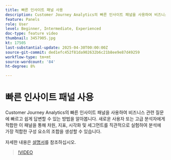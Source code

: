 ```yaml
---
title: 빠른 인사이트 패널 사용
description: Customer Journey Analytics의 빠른 인사이트 패널을 사용하여 비즈니스 관련 질문에 빠르고 쉽게 답변할 수 있는 방법을 알아봅니다.
feature: Panels
role: User
level: Beginner, Intermediate, Experienced
doc-type: feature video
thumbnail: 3457905.jpg
kt: 17505
last-substantial-update: 2025-04-30T00:00:00Z
source-git-commit: ded1efc452f81da902632b6c21b8ee9e87d49259
workflow-type: tm+mt
source-wordcount: '84'
ht-degree: 8%

---
```



# 빠른 인사이트 패널 사용

Customer Journey Analytics의 빠른 인사이트 패널을 사용하여 비즈니스 관련 질문에 빠르고 쉽게 답변할 수 있는 방법을 알아봅니다. 새로운 사용자 또는 고급 분석자에게 적합한 이 패널을 통해 차원, 지표, 시각화 및 세그먼트를 직관적으로 실험하여 분석에 가장 적합한 구성 요소의 조합을 생성할 수 있습니다.

자세한 내용은 [설명서](https://experienceleague.adobe.com/ko/docs/analytics-platform/using/cja-workspace/panels/quickinsight)를 참조하십시오.

>[!VIDEO](https://video.tv.adobe.com/v/3457905/?learn=on)
